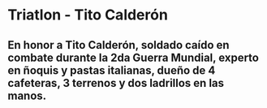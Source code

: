 # Triatlon - Tito Calderón
## En honor a Tito Calderón, soldado caído en combate durante la 2da Guerra Mundial, experto en ñoquis y pastas italianas, dueño de 4 cafeteras, 3 terrenos y dos ladrillos en las manos.
